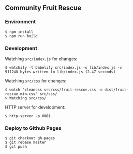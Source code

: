 ## Community Fruit Rescue

### Environment

```
$ npm install
$ npm run build
```

### Development

Watching `src/index.js` for changes:

```
$ watchify -t babelify src/index.js -o lib/index.js -v
911248 bytes written to lib/index.js (2.47 seconds)
```

Watching `src/css` for changes:

```
$ watch 'cleancss src/css/fruit-rescue.css -o dist/fruit-rescue.min.css' src/css/
> Watching src/css/
```

HTTP server for development:

```
$ http-server -p 8081
```

### Deploy to Github Pages

```
$ git checkout gh-pages
$ git rebase master
$ git push
```
